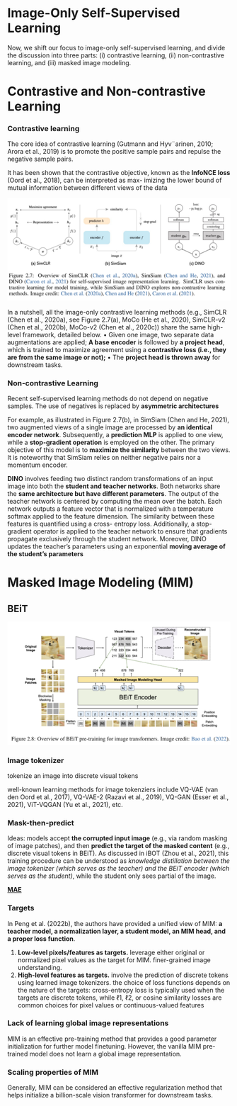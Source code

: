 # Image-Only Self-Supervised Learning

Now, we shift our focus to image-only self-supervised learning, and divide the discussion into three parts: (i) contrastive learning, (ii) non-contrastive learning, and (iii) masked image modeling.

# Contrastive and Non-contrastive Learning

### **Contrastive learning**

The core idea of contrastive learning (Gutmann and Hyv¨arinen, 2010; Arora et al., 2019) is to promote the positive sample pairs and repulse the negative sample pairs.

It has been shown that the contrastive objective, known as the **InfoNCE loss** (Oord et al., 2018), can be interpreted as max- imizing the lower bound of mutual information between different views of the data

![Untitled](Image-Only%20Self-Supervised%20Learning%206fb00261a5204842b3ce0e4790e0dc5f/Untitled.png)

In a nutshell, all the image-only contrastive learning methods (e.g., SimCLR (Chen et al., 2020a), see Figure 2.7(a), MoCo (He et al., 2020), SimCLR-v2 (Chen et al., 2020b), MoCo-v2 (Chen et al., 2020c)) share the same high-level framework, detailed below.
• Given one image, two separate data augmentations are applied;  **A base encoder** is followed by **a project head**, which is trained to maximize agreement using a **contrastive loss (i.e., they are from the same image or not);**
• The **project head is thrown away** for downstream tasks.

### Non-contrastive Learning

Recent self-supervised learning methods do not depend on negative samples. The use of negatives is replaced by **asymmetric architectures**

For example, as illustrated in Figure 2.7(b), in SimSiam (Chen and He, 2021), two augmented views of a single image are processed by **an identical encoder network**. Subsequently, a **prediction MLP** is applied to one view, while a **stop-gradient operation** is employed on the other. The primary objective of this model is to **maximize the similarity** between the two views. It is noteworthy that SimSiam relies on neither negative pairs nor a momentum encoder.

**DINO** involves feeding two distinct random transformations of an input image into both the **student and teacher networks**. Both networks share the **same architecture but have different parameters**. The output of the teacher network is centered by computing the mean over the batch. Each network outputs a feature vector that is normalized with a temperature softmax applied to the feature dimension. The similarity between these features is quantified using a cross- entropy loss. Additionally, a stop-gradient operator is applied to the teacher network to ensure that gradients propagate exclusively through the student network. Moreover, DINO updates the teacher’s parameters using an exponential **moving average of the student’s parameters**

# Masked Image Modeling (MIM)

## BEiT

![Untitled](Image-Only%20Self-Supervised%20Learning%206fb00261a5204842b3ce0e4790e0dc5f/Untitled%201.png)

### Image tokenizer

tokenize an image into discrete visual tokens

well-known learning methods for image tokenziers include VQ-VAE (van den Oord et al., 2017), VQ-VAE-2 (Razavi et al., 2019), VQ-GAN (Esser et al., 2021), ViT-VQGAN (Yu et al., 2021), etc.

### Mask-then-predict

Ideas: models accept **the corrupted input image** (e.g., via random masking of image patches), and then **predict the target of the masked content** (e.g., discrete visual tokens in BEiT). As discussed in iBOT (Zhou et al., 2021), this training procedure can be understood as *knowledge distillation between the image tokenizer (which serves as the teacher) and the BEiT encoder (which serves as the student)*, while the student only sees partial of the image.

[**MAE**](CLIP%20&%20CLIP%20Variance%20bf0bbb65afc2404082cbd0a0e204aff8/MAE%20f78945188a5a412ab297ed30a91de285.md) 

### Targets

In Peng et al. (2022b), the authors have provided a unified view of MIM: **a teacher model, a normalization layer, a student model, an MIM head, and a proper loss function**. 

1. **Low-level pixels/features as targets.** leverage either original or normalized pixel values as the target for MIM. finer-grained image understanding.
2. **High-level features as targets.** involve the prediction of discrete tokens using learned image tokenizers. the choice of loss functions depends on the nature of the targets: cross-entropy loss is typically used when the targets are discrete tokens, while ℓ1, ℓ2, or cosine similarity losses are common choices for pixel values or continuous-valued features

### **Lack of learning global image representations**

MIM is an effective pre-training method that provides a good parameter initialization for further model finetuning. However, the vanilla MIM pre-trained model does not learn a global image representation. 

### Scaling properties of MIM

Generally, MIM can be considered an effective regularization method that helps initialize a billion-scale vision transformer for downstream tasks.